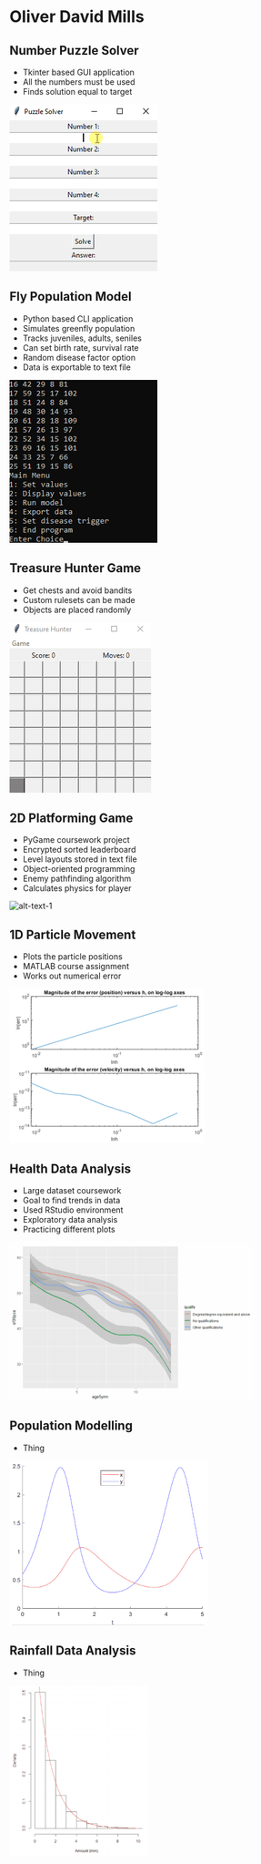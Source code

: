 # Oliver David Mills

## Number Puzzle Solver
- Tkinter based GUI application
- All the numbers must be used
- Finds solution equal to target

![alt-text-1](solverdemo.gif)

## Fly Population Model
- Python based CLI application
- Simulates greenfly population
- Tracks juveniles, adults, seniles
- Can set birth rate, survival rate
- Random disease factor option
- Data is exportable to text file

![alt-text-1](greenflydemo.gif) 

## Treasure Hunter Game
- Get chests and avoid bandits
- Custom rulesets can be made
- Objects are placed randomly

![alt-text-1](treasuredemo.gif) 

## 2D Platforming Game
- PyGame coursework project
- Encrypted sorted leaderboard
- Level layouts stored in text file
- Object-oriented programming
- Enemy pathfinding algorithm
- Calculates physics for player

![alt-text-1](platformdemo.gif) 

## 1D Particle Movement
- Plots the particle positions
- MATLAB course assignment
- Works out numerical error

![alt-text-1](model1demo.gif) 

## Health Data Analysis
- Large dataset coursework
- Goal to find trends in data
- Used RStudio environment
- Exploratory data analysis
- Practicing different plots

![alt-text-1](healthdemo.gif)  

## Population Modelling
- Thing

![alt-text-1](model3demo.gif) 

## Rainfall Data Analysis
- Thing

![alt-text-1](raindemo.gif)
